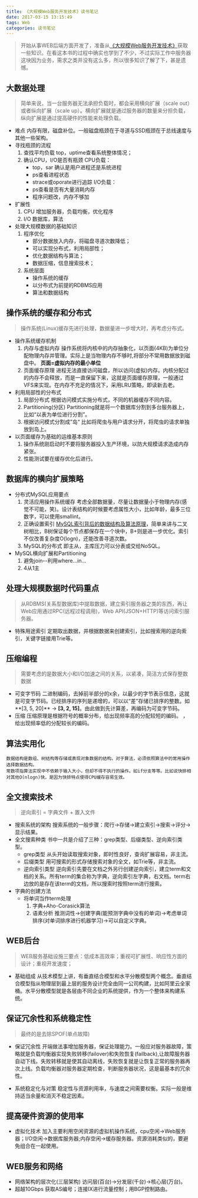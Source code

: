 ```yaml
---
title: 《大规模Web服务开发技术》读书笔记
date: 2017-03-15 13:15:49
tags: Web
categories: 读书笔记
---
```


> 开始从事WEB后端方面开发了，准备从[《大规模Web服务开发技术》](https://book.douban.com/subject/6758780/)获取一些知识。在看这本书的过程中确实也学到了不少，不过实际工作中服务器这块因为业务，需求之类并没有这么多，所以很多知识了解了下，甚是遗憾。  

<!--more-->

## 大数据处理
>  简单来说，当一台服务器无法承担负载时，都会采用横向扩展（scale out）或者纵向扩展（scale up）。横向扩展就是通过服务器的数量来分担负载，纵向扩展是通过提高硬件的性能来处理负载。 

- 难点 
内存有限，磁盘补位。一般磁盘瓶颈在于寻道与SSD瓶颈在于总线速度与其他一些架构。
- 寻找瓶颈的流程 
  1. 查找平均负载
    top，uptime查看系统整体情况；
  2. 确认CPU，I/O是否有瓶颈
    CPU负载：
       * top，sar 确认是用户进程还是系统进程
       * ps查看进程状态
       * strace或oporate进行追踪
    I/O负载：
       * ps查看是否有大量消耗内存
       * 程序问题改，内存不够加
- 扩展性 
  1. CPU
    增加服务器，负载均衡，优化程序 
  2. I/O
    数据库，算法
- 处理大规模数据的基础知识
    1. 程序优化
        * 部分数据放入内存，将磁盘寻道次数降低；
        * 可以实现分布式，利用局部性；
        * 优化数据结构与算法；
        * 数据压缩，信息搜索技术；
    2. 系统层面
        * 操作系统的缓存
        * 以分布式为前提的RDBMS应用
        * 算法和数据结构
    
## 操作系统的缓存和分布式 
> 操作系统(Linux)缓存先进行处理，数据量进一步增大时，再考虑分布式。 

- 操作系统缓存机制 
    1. 内存与虚拟内存 
        操作系统将内核中的内存抽象化，以页面(4KB)为单位分配物理内存并管理。实际上是当物理内存不够时,将部分不常用数据放到磁盘中。
        **页面=虚拟内存的最小单位**
    2. 页面缓存原理 
        进程无法直接访问磁盘，所以访问(虚拟)内存。内核分配过的内存不会释放，而是一直保留下来，这就是页面缓存原理，一般通过VFS来实现。在内存不充足的情况下，采用LRU策略，即读新去老。
- 利用局部性的分布式 
    1. 局部分布式 
        根据访问模式实施分布式，不同的机器缓存不同内容。
    2. Partitioning(分区) 
        Partitioning就是将一个数据库分割到多台服务器上，比如“以表为单位进行分割”。
    3. 根据访问模式分割成”岛“
        比如将爬虫与用户请求分开，将爬虫的请求单独放到岛上。
- 以页面缓存为基础的运维基本原则 
    1. 操作系统刚启动时不要将服务器投入生产环境，以防大规模请求造成内存紧张。
    2. 性能测试要在缓存优化后进行。

## 数据库的横向扩展策略 
- 分布式MySQL应用要点
    1. 灵活应用操作系统缓存
        考虑全部数据量，尽量让数据量小于物理内存(感觉不可能，笑)。设计表结构的时候要考虑属性大小，比如年龄，最多三位数字，可以使用smallint。
    2. 正确设置索引
        [MySQL索引背后的数据结构及算法原理](http://blog.codinglabs.org/articles/theory-of-mysql-index.html)，简单来讲与二叉树相比，B树保证每个节点都保存在一个块中，B+则是进一步优化。索引不仅改善复杂度O(logn)，还能改善寻道次数。
    3. MySQL的分布式 
        即主从，主库压力可以分表或交给NoSQL。
- MySQL横向扩展和Partitioning 
    1. 避免join--利用where...in...
    2. 4从1主
    
## 处理大规模数据时代码重点 
>  从RDBMS(关系型数据库)中提取数据，建立索引服务器之类的东西，再让Web应用通过RPC(远程过程调用)，Web API(JSON+HTTP)等访问索引服务器。

- 特殊用途索引
   定期取出数据，并根据数据来创建索引，比如搜索用的逆向索引，关键字链接用Trie等。
    
## 压缩编程
> 需要考虑的是数据大小和I/O加速之间的关系，以紧凑，简洁方式保存整数数据  

- 可变字节码 
    二进制编码，去掉前半部分的x余，以最少的字节表示信息，这就是可变字节码。已经排序的序列是递增的，可以以“差”存储已排序的整数。如**[3, 5, 20]** -> **[3, 2, 15]**。由此做到先计算差，再编码为可变字节码。
- 压缩 
    压缩原理是根据符号的概率分布，给出现频率高的分配较短的编码。
，给出现频率低的分配较长的编码。

## 算法实用化

    数据结构是数组、树结构等存储或表现对象数据的结构。对于算法，必须依照算法中的常用操作选择数据结构。
    常数项指算法实现中不依赖于输入大小，但却不得不执行的操作。如if分支等等。比如说快排相对其他O(nlogn)快，是因为快排特点使得CPU缓存容易生效。

## 全文搜索技术
> 逆向索引 = 字典文件 + 置入文件

- 搜索系统的架构
    搜索系统的一般步骤：爬行->存储->建立索引->搜索->评分->显示结果。
- 全文搜索种类
    书中一共是介绍了三种：grep类型、后缀类型、逆向索引类型。
    * grep类型
        从头开始读取搜索对象，即时性良好，查询扩展容易，非主流。
    * 后缀类型
        用可搜索的形式存储搜索对象的全文，如Trie等，非主流。
    * 逆向索引类型
        逆向索引先要在文档之外另行创建逆向索引，建立term和文档的关系。所有term的集合称为字典，逆向索引左字典，右文档。term右边放的是存在该term的文档，所以搜索时按照term进行搜索。
- 字典的创建方法
    * 将单词当作term处理
        1. 字典+Aho-Corasick算法
        2. 语素分析
            推测词性->创建字典(能预测字典中没有的单词)->考虑单词排序(对单词排序进行机器学习)->可以自定义字典。
            
## WEB后台
> WEB服务基础设施三要点：低成本高效率；重视可扩展性、响应性方面的设计；重视开发速度；

- 基础组成
    从技术模型上讲，有垂直结合模型和水平分散模型两个概念。垂直结合模型指从物理层到最上层的服务设计完全由同一公司构建，比如阿里云全家桶。水平分散模型就是各层由不同企业的系统提供，作为一个整体来构建系统。

## 保证冗余性和系统稳定性
> 最终的是去除SPOF(单点故障)
    
-  保证冗余性
    开端做法事增加服务器，保证处理能力。一般应对服务器故障，策略就是负载均衡器实现失败转移(failover)和失败恢复(failback),让故障服务器自动下线。失败转移就是使其自动离线，失败恢复就是让恢复正常的服务器再次上线。负载均衡器对服务器定期检查，判断服务器状况，这是最基本的冗余性。

- 系统稳定化与对策
    稳定性与资源利用率，与速度之间需要权衡。实际一般是维持适当余量和消灭不稳定因素。

## 提高硬件资源的使用率

- 虚拟化技术
    加入主要利用空闲资源的虚拟机操作系统，cpu空闲->Web服务器；I/O空闲->数据库服务器;内存空闲->缓存服务器。资源消耗类似的，要避免组合在一起使用。

## WEB服务和网络

- 网络架构的层次化(三层架构)
    访问层(百台)->分发层(千台)->核心层(万台)。
- 超越10Gbps
    获取AS编号；连接IX进行流量控制；用BGP控制路由。



